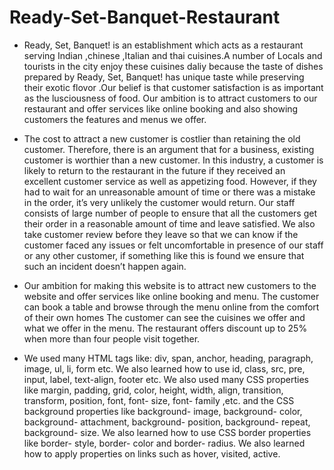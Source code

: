 # Ready-Set-Banquet-Restaurant
  * Ready, Set, Banquet! is an establishment which acts as a restaurant serving Indian ,chinese ,Italian and thai cuisines.A number of Locals and tourists in the city enjoy these cuisines daliy because the taste of dishes prepared by Ready, Set, Banquet! has unique taste while preserving their exotic flovor .Our belief is that customer satisfaction is as important as the lusciousness of food. Our ambition is to attract customers to our restaurant and offer services like online booking and also showing customers the features and menus we offer.


  + The cost to attract a new customer is costlier than retaining the old customer. Therefore, there is an argument that for a business, existing customer is worthier than a new customer. In this industry, a customer is likely to return to the restaurant in the future if they received an excellent customer service as well as appetizing food. However, if they had to wait for an unreasonable amount of time or there was a mistake in the order, it’s very unlikely the customer would return. Our staff consists of large number of people to ensure that all the customers get their order in a reasonable amount of time and leave satisfied. We also take customer review before they leave so that we can know if the customer faced any issues or felt uncomfortable in presence of our staff or any other customer, if something like this is found we ensure that such an incident doesn’t happen again.

  - Our ambition for making this website is to attract new customers to the website and offer services like online booking and menu. The customer can book a table and browse through the menu online from the comfort of their own homes The customer can see the cuisines we offer and what we offer in the menu. The restaurant offers discount up to 25% when more than four people visit together.

  - We used many HTML tags like: div, span, anchor, heading, paragraph, image, ul, li, form etc. We also learned how to use id, class, src, pre, input, label, text-align, footer etc.
We also used many CSS properties like margin, padding, grid, color, height, width, align, transition, transform, position, font, font- size, font- family ,etc. and the CSS background properties like background- image, background- color, background- attachment, background- position, background- repeat, background- size. We also learned how to use CSS border properties like border- style, border- color and border- radius. We also learned how to apply properties on links such as hover, visited, active.
